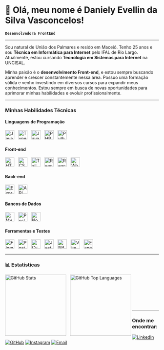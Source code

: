 # 👋 Olá, meu nome é Daniely Evellin da Silva Vasconcelos!

**`Desenvolvedora FrontEnd `**

---

Sou natural de União dos Palmares e resido em Maceió. Tenho 25 anos e sou **Técnica em Informática para Internet** pelo IFAL de Rio Largo. Atualmente, estou cursando **Tecnologia em Sistemas para Internet** na UNCISAL.

Minha paixão é o **desenvolvimento Front-end**, e estou sempre buscando aprender e crescer constantemente nessa área. Possuo uma formação sólida e venho investindo em diversos cursos para expandir meus conhecimentos. Estou sempre em busca de novas oportunidades para aprimorar minhas habilidades e evoluir profissionalmente.

---

### Minhas Habilidades Técnicas
#### Linguagens de Programação
<img align="left" alt="JavaScript" title="JavaScript" width="30px" style="padding-right: 10px;" src="https://cdn.jsdelivr.net/gh/devicons/devicon@latest/icons/javascript/javascript-original.svg" />
<img align="left" alt="TypeScript" title="TypeScript" width="30px" style="padding-right: 10px;" src="https://cdn.jsdelivr.net/gh/devicons/devicon@latest/icons/typescript/typescript-original.svg" />
<img align="left" alt="Java" title="Java" width="30px" style="padding-right: 10px;" src="https://cdn.jsdelivr.net/gh/devicons/devicon@latest/icons/java/java-original.svg" />
<img align="left" alt="PHP" title="PHP" width="30px" style="padding-right: 10px;" src="https://cdn.jsdelivr.net/gh/devicons/devicon@latest/icons/php/php-original.svg" />
<img align="left" alt="Python" title="Python" width="30px" style="padding-right: 10px;" src="https://cdn.jsdelivr.net/gh/devicons/devicon@latest/icons/python/python-original.svg" />

<br/>
<br/>

#### Front-end
<img align="left" alt="HTML5" title="HTML5" width="30px" style="padding-right: 10px;" src="https://cdn.jsdelivr.net/gh/devicons/devicon@latest/icons/html5/html5-original.svg" />
<img align="left" alt="CSS3" title="CSS3" width="30px" style="padding-right: 10px;" src="https://cdn.jsdelivr.net/gh/devicons/devicon@latest/icons/css3/css3-original.svg" />
<img align="left" alt="Tailwind CSS" title="Tailwind CSS" width="30px" style="padding-right: 10px;" src="https://cdn.jsdelivr.net/gh/devicons/devicon@latest/icons/tailwindcss/tailwindcss-original.svg" />
<img align="left" alt="React" title="React" width="30px" style="padding-right: 10px;" src="https://cdn.jsdelivr.net/gh/devicons/devicon@latest/icons/react/react-original.svg" />
<img align="left" alt="React Native" title="React Native" width="30px" style="padding-right: 10px;" src="https://cdn.jsdelivr.net/gh/devicons/devicon@latest/icons/react/react-original.svg" />
<img align="left" alt="WordPress" title="WordPress" width="30px" style="padding-right: 10px;" src="https://cdn.jsdelivr.net/gh/devicons/devicon@latest/icons/wordpress/wordpress-plain.svg" />

<br/>
<br/>

#### Back-end
<img align="left" alt="Express.js" title="Express.js" width="30px" style="padding-right: 10px;" src="https://cdn.jsdelivr.net/gh/devicons/devicon@latest/icons/express/express-original.svg" />
<img align="left" alt="API" title="API" width="30px" style="padding-right: 10px;" src="https://img.icons8.com/windows/32/api-settings.png" />

<br/>
<br/>

#### Bancos de Dados
<img align="left" alt="MySQL" title="MySQL" width="30px" style="padding-right: 10px;" src="https://cdn.jsdelivr.net/gh/devicons/devicon@latest/icons/mysql/mysql-original.svg" />
<img align="left" alt="PostgreSQL" title="PostgreSQL" width="30px" style="padding-right: 10px;" src="https://cdn.jsdelivr.net/gh/devicons/devicon@latest/icons/postgresql/postgresql-original.svg" />
<img align="left" alt="NoSQL" title="NoSQL (MongoDB)" width="30px" style="padding-right: 10px;" src="https://cdn.jsdelivr.net/gh/devicons/devicon@latest/icons/mongodb/mongodb-original.svg" />

<br/>
<br/>

#### Ferramentas e Testes
<img align="left" alt="Figma" title="Figma" width="30px" style="padding-right: 10px;" src="https://cdn.jsdelivr.net/gh/devicons/devicon@latest/icons/figma/figma-original.svg" />
<img align="left" alt="Postman" title="Postman" width="30px" style="padding-right: 10px;" src="https://cdn.jsdelivr.net/gh/devicons/devicon@latest/icons/postman/postman-original.svg" />
<img align="left" alt="Cypress" title="Cypress" width="30px" style="padding-right: 10px;" src="https://cdn.jsdelivr.net/gh/devicons/devicon@latest/icons/cypress/cypress-original.svg" />
<img align="left" alt="Jest" title="Jest" width="30px" style="padding-right: 10px;" src="https://cdn.jsdelivr.net/gh/devicons/devicon@latest/icons/jest/jest-plain.svg" />
<img align="left" alt="NPM" title="NPM" width="30px" style="padding-right: 10px;" src="https://cdn.jsdelivr.net/gh/devicons/devicon@latest/icons/npm/npm-original-wordmark.svg" />
<img align="left" alt="Vite" title="Vite" width="30px" style="padding-right: 10px;" src="https://cdn.jsdelivr.net/gh/devicons/devicon@latest/icons/vite/vite-original.svg" />
<img align="left" alt="Expo Go" title="Expo Go" width="30px" style="padding-right: 10px;" src="https://cdn.jsdelivr.net/gh/devicons/devicon@latest/icons/expo/expo-original.svg" />

<br/>
<br/>

---

### 📊 Estatísticas 

<p>
  <img
    align="left"
    alt="GitHub Stats"
    height="200"
    style="padding-right: 10px;"
    src="https://github-readme-stats.vercel.app/api?username=DanielyVasconcelos&show_icons=true&theme=tokyonight&include_all_commits=true&locale=pt-br"
  />

  <img
    align="left"
    alt="GitHub Top Languages"
    height="200"
    src="https://github-readme-stats.vercel.app/api/top-langs/?username=DanielyVasconcelos&theme=tokyonight&layout=compact&custom_title=Tecnologias&langs_count=9"
  />
</p>

<br/>
<br/>
<br/>
<br/>
<br/>
<br/>

---

### Onde me encontrar:

[![LinkedIn](https://img.shields.io/badge/LinkedIn-0077B5?style=for-the-badge&logo=linkedin&logoColor=white)](linkedin.com/in/daniely-vasconcelos-b86412188)
[![GitHub](https://img.shields.io/badge/GitHub-100000?style=for-the-badge&logo=github&logoColor=white)](https://github.com/danielyvasconcelos)
[![Instagram](https://img.shields.io/badge/Instagram-E4405F?style=for-the-badge&logo=instagram&logoColor=white)](https://www.instagram.com/danielyvasconcelos_?igsh=bHllN3dzcXFicnVm&utm_source=qr )
[![Email](https://img.shields.io/badge/Email-D14836?style=for-the-badge&logo=gmail&logoColor=white)](mailto:contato.danielyvasconcelos@gmail.com)
